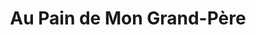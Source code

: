 ---
title: "Au Pain de Mon Grand-Père"
url: /gerardmer/au-pain-de-mon-grand-pere/
shop: boulangerie
---